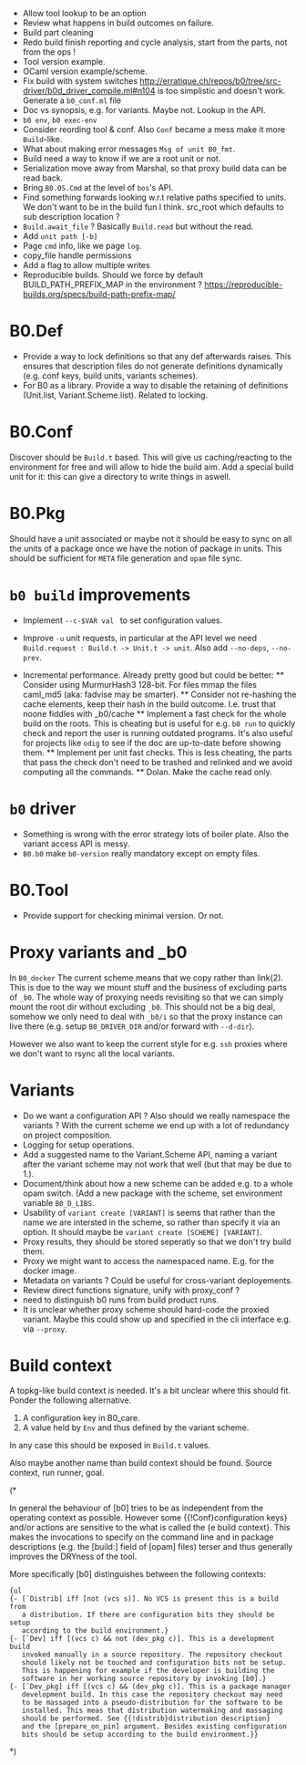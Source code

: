 * Allow tool lookup to be an option
* Review what happens in build outcomes on failure.
* Build part cleaning
* Redo build finish reporting and cycle analysis, start from the parts, not
  from the ops !
* Tool version example.
* OCaml version example/scheme.
* Fix build with system switches
  http://erratique.ch/repos/b0/tree/src-driver/b0d_driver_compile.ml#n104
  is too simplistic and doesn't work. Generate a `b0_conf.ml` file 
* Doc vs synopsis, e.g. for variants. Maybe not. Lookup in the API.
* `b0 env`,  `b0 exec-env` 
* Consider reording tool & conf. Also `Conf` became a mess make it more
  `Build`-like.
* What about making error messages `Msg of unit B0_fmt`. 
* Build need a way to know if we are a root unit or not.
* Serialization move away from Marshal, so that proxy build
  data can be read back.
* Bring `B0.OS.Cmd` at the level of `bos`'s API.
* Find something forwards looking w.r.t relative paths specified
  to units. We don't want to be in the build fun I think.
  src_root which defaults to sub description location ? 
* `Build.await_file` ? Basically `Build.read` but without
  the read.
* Add `unit path [-b]`
* Page `cmd` info, like we page `log`.
* copy_file handle permissions
* Add a flag to allow multiple writes
* Reproducible builds. Should we force by default BUILD_PATH_PREFIX_MAP
  in the environment ?
  https://reproducible-builds.org/specs/build-path-prefix-map/

# B0.Def

* Provide a way to lock definitions so that any def afterwards raises.
  This ensures that description files do not generate definitions
  dynamically (e.g. conf keys, build units, variants schemes).
* For B0 as a library. Provide a way to disable the retaining of
  definitions (Unit.list, Variant.Scheme.list). Related to locking.

# B0.Conf

Discover should be `Build.t` based. This will give us caching/reacting
to the environment for free and will allow to hide the build aim. Add
a special build unit for it: this can give a directory to write things
in aswell.

# B0.Pkg

Should have a unit associated or maybe not it should be easy to sync
on all the units of a package once we have the notion of package in
units. This should be sufficient for `META` file generation and `opam`
file sync.

# `b0 build` improvements

* Implement `--c-$VAR val ` to set configuration values.
* Improve `-u` unit requests, in particular at the API level we need
  `Build.request : Build.t -> Unit.t -> unit`. Also add `--no-deps`,
  `--no-prev`.

* Incremental performance. Already pretty good but could be better:
** Consider using MurmurHash3 128-bit. For files mmap the files
   caml_md5 (aka: fadvise may be smarter).
** Consider not re-hashing the cache elements, keep their hash in the
   build outcome. I.e. trust that noone fiddles with _b0/cache
** Implement a fast check for the whole build on the roots. This is cheating
   but is useful for e.g. `b0 run` to quickly check and report
   the user is running outdated programs. It's also useful for
   projects like `odig` to see if the doc are up-to-date before
   showing them.
** Implement per unit fast checks. This is less cheating, the parts
   that pass the check don't need to be trashed and relinked and
   we avoid computing all the commands.
** Dolan. Make the cache read only.
   
# `b0` driver

* Something is wrong with the error strategy lots of boiler plate. Also the
  variant access API is messy.
* `B0.b0` make `b0-version` really mandatory except on empty files.

# B0.Tool

* Provide support for checking minimal version. Or not.

# Proxy variants and _b0

In `B0_docker` The current scheme means that we copy rather than
link(2). This is due to the way we mount stuff and the business of
excluding parts of `_b0`. The whole way of proxying needs revisiting
so that we can simply mount the root dir without excluding `_b0`. This
should not be a big deal, somehow we only need to deal with `_b0/i` so
that the proxy instance can live there (e.g. setup `B0_DRIVER_DIR`
and/or forward with `--d-dir`).

However we also want to keep the current style for e.g. `ssh` proxies
where we don't want to rsync all the local variants.

# Variants

* Do we want a configuration API ? Also should we really namespace
  the variants ? With the current scheme we end up with a lot of redundancy
  on project composition.
* Logging for setup operations. 
*  Add a suggested name to the Variant.Scheme API, naming a variant after the
   variant scheme may not work that well (but that may be due to 1.).
*  Document/think about how a new scheme can be added e.g. to a whole
   opam switch. (Add a new package with the scheme, set environment
   variable `B0_D_LIBS`.
* Usability of `variant create [VARIANT]` is seems that rather than the name
   we are intersted in the scheme, so rather than specify it via an option.
   It should maybe be `variant create [SCHEME] [VARIANT]`. 
* Proxy results, they should be stored seperatly so that we don't
   try build them. 
* Proxy we might want to access the namespaced name. E.g. for the docker
   image. 
* Metadata on variants ? Could be useful for cross-variant deployements.
* Review direct functions signature, unify with proxy_conf ? 
* need to distinguish b0 runs from build product runs.
* It is unclear whether proxy scheme should hard-code the proxied
  variant. Maybe this could show up and specified in the cli interface
  e.g. via `--proxy`.

# Build context

A topkg-like build context is needed. It's a bit unclear where this
should fit. Ponder the following alternative.

1. A configuration key in B0_care.
2. A value held by `Env` and thus defined by the variant scheme.

In any case this should be exposed in `Build.t` values.

Also maybe another name than build context should be found. Source
context, run runner, goal.

(*

  In general the behaviour of [b0] tries to be as independent from
  the operating context as possible. However some
  {{!Conf}configuration keys} and/or actions are sensitive to the
    what is called the {e build context}. This makes the invocations
  to specify on the command line and in package descriptions
  (e.g. the [build:] field of [opam] files) terser and thus
    generally improves the DRYness of the tool.

  More specifically [b0] distinguishes between the following contexts:

    {ul
    {- [`Distrib] iff [not (vcs s)]. No VCS is present this is a build from
       a distribution. If there are configuration bits they should be setup
       according to the build environment.}
    {- [`Dev] iff [(vcs c) && not (dev_pkg c)]. This is a development build
       invoked manually in a source repository. The repository checkout
       should likely not be touched and configuration bits not be setup.
       This is happening for example if the developer is building the
       software in her working source repository by invoking [b0].}
    {- [`Dev_pkg] iff [(vcs c) && (dev_pkg c)]. This is a package manager
       development build. In this case the repository checkout may need
       to be massaged into a pseudo-distribution for the software to be
       installed. This meas that distribution watermaking and massaging
       should be performed. See {{!distrib}distribution description}
       and the [prepare_on_pin] argument. Besides existing configuration
       bits should be setup according to the build environment.}}
*)

